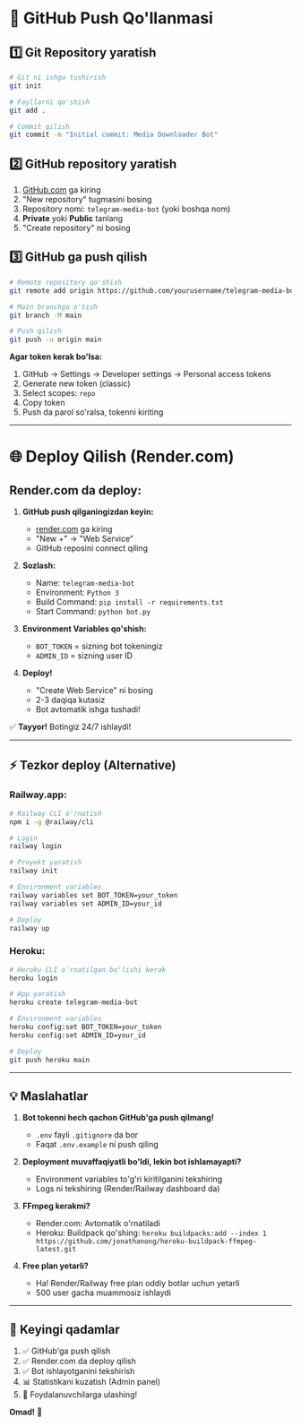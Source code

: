 # 🚀 GitHub Push Qo'llanmasi

## 1️⃣ Git Repository yaratish

```bash
# Git ni ishga tushirish
git init

# Fayllarni qo'shish
git add .

# Commit qilish
git commit -m "Initial commit: Media Downloader Bot"
```

## 2️⃣ GitHub repository yaratish

1. [GitHub.com](https://github.com) ga kiring
2. "New repository" tugmasini bosing
3. Repository nomi: `telegram-media-bot` (yoki boshqa nom)
4. **Private** yoki **Public** tanlang
5. "Create repository" ni bosing

## 3️⃣ GitHub ga push qilish

```bash
# Remote repository qo'shish
git remote add origin https://github.com/yourusername/telegram-media-bot.git

# Main branchga o'tish
git branch -M main

# Push qilish
git push -u origin main
```

**Agar token kerak bo'lsa:**
1. GitHub → Settings → Developer settings → Personal access tokens
2. Generate new token (classic)
3. Select scopes: `repo`
4. Copy token
5. Push da parol so'ralsa, tokenni kiriting

---

# 🌐 Deploy Qilish (Render.com)

## Render.com da deploy:

1. **GitHub push qilganingizdan keyin:**
   - [render.com](https://render.com) ga kiring
   - "New +" → "Web Service"
   - GitHub reposini connect qiling

2. **Sozlash:**
   - Name: `telegram-media-bot`
   - Environment: `Python 3`
   - Build Command: `pip install -r requirements.txt`
   - Start Command: `python bot.py`

3. **Environment Variables qo'shish:**
   - `BOT_TOKEN` = sizning bot tokeningiz
   - `ADMIN_ID` = sizning user ID

4. **Deploy!**
   - "Create Web Service" ni bosing
   - 2-3 daqiqa kutasiz
   - Bot avtomatik ishga tushadi!

✅ **Tayyor!** Botingiz 24/7 ishlaydi!

---

## ⚡ Tezkor deploy (Alternative)

### Railway.app:
```bash
# Railway CLI o'rnatish
npm i -g @railway/cli

# Login
railway login

# Proyekt yaratish
railway init

# Environment variables
railway variables set BOT_TOKEN=your_token
railway variables set ADMIN_ID=your_id

# Deploy
railway up
```

### Heroku:
```bash
# Heroku CLI o'rnatilgan bo'lishi kerak
heroku login

# App yaratish
heroku create telegram-media-bot

# Environment variables
heroku config:set BOT_TOKEN=your_token
heroku config:set ADMIN_ID=your_id

# Deploy
git push heroku main
```

---

## 💡 Maslahatlar

1. **Bot tokenni hech qachon GitHub'ga push qilmang!**
   - `.env` fayli `.gitignore` da bor
   - Faqat `.env.example` ni push qiling

2. **Deployment muvaffaqiyatli bo'ldi, lekin bot ishlamayapti?**
   - Environment variables to'g'ri kiritilganini tekshiring
   - Logs ni tekshiring (Render/Railway dashboard da)

3. **FFmpeg kerakmi?**
   - Render.com: Avtomatik o'rnatiladi
   - Heroku: Buildpack qo'shing: `heroku buildpacks:add --index 1 https://github.com/jonathanong/heroku-buildpack-ffmpeg-latest.git`

4. **Free plan yetarli?**
   - Ha! Render/Railway free plan oddiy botlar uchun yetarli
   - 500 user gacha muammosiz ishlaydi

---

## 🎯 Keyingi qadamlar

1. ✅ GitHub'ga push qilish
2. ✅ Render.com da deploy qilish
3. ✅ Bot ishlayotganini tekshirish
4. 📊 Statistikani kuzatish (Admin panel)
5. 🎉 Foydalanuvchilarga ulashing!

**Omad!** 🚀
